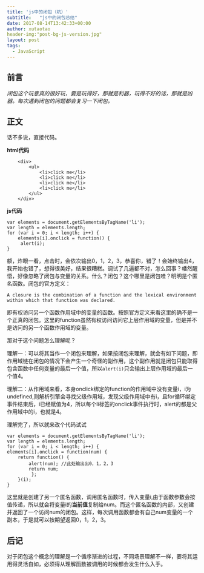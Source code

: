 ```yaml
---
title: 'js中的闭包（坑）'
subtitle:   "js中的闭包总结"
date: 2017-08-14T13:42:33+00:00
author: xutaotao
header-img:"post-bg-js-version.jpg"
layout: post
tags:
  - JavaScript
---
```

## 前言

*闭包这个玩意真的很好玩，要是玩得好，那就是利器，玩得不好的话，那就是凶器。每次遇到闭包的问题都会复习一下闭包。*

## 正文

话不多说，直接代码。

**html代码**

	    <div>
        	<ul>
	            <li>click me</li>
	            <li>click me</li>
	            <li>click me</li>
	            <li>click me</li>
        	</ul>
    	</div>

**js代码**

	var elements = document.getElementsByTagName('li');
	var length = elements.length;
	for (var i = 0; i < length; i++) {
     	elements[i].onclick = function() {
         alert(i);
	}

额，炸眼一看，点击时，会依次输出0，1，2，3，恭喜你，错了！会始终输出4，我开始也错了，想得很美好，结果很糟糕。调试了几遍都不对，怎么回事？幡然醒悟，好像忽略了闭包与变量的关系。什么？闭包？这个哪里是闭包哇？明明是个匿名函数。闭包的官方定义：

`A closure is the combination of a function and the lexical environment within which that function was declared.`

即有权访问另一个函数作用域中的变量的函数。按照官方定义来看这里的确不是一个正真的闭包。这里的function虽然有权访问访问它上层作用域的变量，但是并不是访问的另一个函数作用域的变量。

那对于这个问题怎么理解呢？

理解一：可以将其当作一个闭包来理解，如果按闭包来理解，就会有如下问题，即作用域链在闭包的情况下会产生一个奇怪的副作用，这个副作用就是闭包只能取得包含函数中任何变量的最后一个值，所以`alert(i)`只会输出上层作用域的最后一个值4。

理解二：从作用域来看，本身onclick绑定的function的作用域中没有变量i，i为undefined,则解析引擎会寻找父级作用域，发现父级作用域中有i，且for循环绑定事件结束后，i已经赋值为4，所以每个li标签的onclick事件执行时，alert的都是父作用域中的i，也就是4。

理解完了，所以就来改个代码试试

	var elements = document.getElementsByTagName('li');
	var length = elements.length;
	for (var i = 0; i < length; i++) {
    elements[i].onclick = function(num) {
        return function() {
            alert(num); //此处输出出0，1，2，3
            return num;
       		 };
    	}(i);
	}

这里就是创建了另一个匿名函数，调用匿名函数时，传入变量i,由于函数参数会按值传递，所以就会将变量i的**当前值**复制给num。而这个匿名函数的内部，又创建并返回了一个访问num的闭包。这样，每次调用函数都会有自己num变量的一个副本，于是就可以按期望返回0，1，2，3。

## 后记

对于闭包这个概念的理解是一个循序渐进的过程，不同场景理解不一样，要将其运用得灵活自如，必须得从理解函数被调用的时候都会发生什么入手。